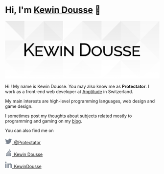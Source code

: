 # Hi, I'm [Kewin Dousse](https://www.kewindousse.ch) 👋

![Kewin Dousse](assets/banner.svg)

Hi ! My name is Kewin Dousse.
You may also know me as **Protectator**.
I work as a front-end web developer at [Apptitude](https://apptitude.ch/) in Switzerland.

My main interests are high-level programming languages, web design and game design.

I sometimes post my thoughts about subjects related mostly to programming and gaming on my [blog](https://www.protectator.ch/).

You can also find me on

[<img src="assets/twitter.svg" height="22"/>&ensp;@Protectator](https://twitter.com/Protectator)

[<img src="assets/stackoverflow.svg" height="22"/>&ensp;Kewin Dousse](https://stackoverflow.com/users/1841827/kewin-dousse)

[<img src="assets/linkedin.svg" height="22">&ensp;KewinDousse](https://www.linkedin.com/in/kewindousse/)

